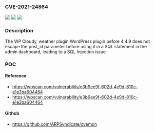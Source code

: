 ### [CVE-2021-24864](https://cve.mitre.org/cgi-bin/cvename.cgi?name=CVE-2021-24864)
![](https://img.shields.io/static/v1?label=Product&message=WP%20Cloudy%2C%20weather%20plugin&color=blue)
![](https://img.shields.io/static/v1?label=Version&message=4.4.9%3C%204.4.9%20&color=brighgreen)
![](https://img.shields.io/static/v1?label=Vulnerability&message=CWE-89%20SQL%20Injection&color=brighgreen)

### Description

The WP Cloudy, weather plugin WordPress plugin before 4.4.9 does not escape the post_id parameter before using it in a SQL statement in the admin dashboard, leading to a SQL Injection issue

### POC

#### Reference
- https://wpscan.com/vulnerability/e3b9ee9f-602d-4e9d-810c-e1e3ba604464
- https://wpscan.com/vulnerability/e3b9ee9f-602d-4e9d-810c-e1e3ba604464

#### Github
- https://github.com/ARPSyndicate/cvemon

